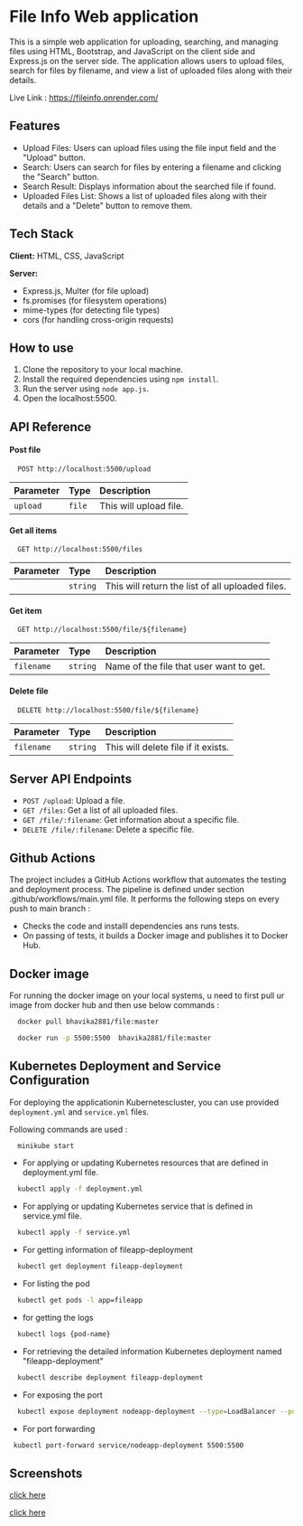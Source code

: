 
# File Info Web application

This is a simple web application for uploading, searching, and managing files using HTML, Bootstrap, and JavaScript on the client side and Express.js on the server side. The application allows users to upload files, search for files by filename, and view a list of uploaded files along with their details.

Live Link : https://fileinfo.onrender.com/


## Features

- Upload Files: Users can upload files using the file input field and the "Upload" button.
- Search: Users can search for files by entering a filename and clicking the "Search" button.
- Search Result: Displays information about the searched file if found.
- Uploaded Files List: Shows a list of uploaded files along with their details and a "Delete" button to remove them.



## Tech Stack

**Client:** HTML, CSS, JavaScript

**Server:** 
- Express.js, Multer (for file upload)
- fs.promises (for filesystem operations)
- mime-types (for detecting file types)
- cors (for handling cross-origin requests)

## How to use

1. Clone the repository to your local machine.
2. Install the required dependencies using `npm install`.
3. Run the server using `node app.js`.
4. Open the localhost:5500.
## API Reference
#### Post file

```http
  POST http://localhost:5500/upload
```

| Parameter | Type     | Description                |
| :-------- | :------- | :------------------------- |
| `upload` | `file` |  This will upload file.

#### Get all items

```http
  GET http://localhost:5500/files
```

| Parameter | Type     | Description                |
| :-------- | :------- | :------------------------- |
|  | `string` |  This will return the list of all uploaded files.

#### Get item

```http
  GET http://localhost:5500/file/${filename}
```

| Parameter | Type     | Description                       |
| :-------- | :------- | :-------------------------------- |
| `filename`      | `string` | Name of the file that user want to get. |

#### Delete file

```http
  DELETE http://localhost:5500/file/${filename}
```

| Parameter | Type     | Description                |
| :-------- | :------- | :------------------------- |
| `filename` | `string` |  This will delete file if it exists.



## Server API Endpoints

- `POST /upload`: Upload a file.
- `GET /files`: Get a list of all uploaded files.
- `GET /file/:filename`: Get information about a specific file.
- `DELETE /file/:filename`: Delete a specific file.
## Github Actions
The project includes a GitHub Actions workflow that automates the testing and deployment process. The pipeline is defined under section .github/workflows/main.yml file. It performs the following steps on every push to main branch :

- Checks the code and installl dependencies ans runs tests.
- On passing of tests, it builds a Docker image and publishes it to Docker Hub.



## Docker image

For running the docker image on your local systems, u need to first pull ur image from docker hub and then use below commands :

```bash
  docker pull bhavika2881/file:master
```

```bash
  docker run -p 5500:5500  bhavika2881/file:master
```
## Kubernetes Deployment and Service Configuration

For deploying the applicationin Kubernetescluster, you can use provided `deployment.yml` and `service.yml` files.

Following commands are used :
```bash
  minikube start
  ```
- For applying or updating Kubernetes resources that are defined in deployment.yml file.
```bash
  kubectl apply -f deployment.yml
```
- For applying or updating Kubernetes service that is defined in service.yml file.
```bash
  kubectl apply -f service.yml
```
- For getting information of fileapp-deployment 
```bash
  kubectl get deployment fileapp-deployment
```
- For listing the pod
```bash
  kubectl get pods -l app=fileapp
```
- for getting the logs
```bash
  kubectl logs {pod-name}
```
- For  retrieving the detailed information Kubernetes deployment named "fileapp-deployment"
```bash
  kubectl describe deployment fileapp-deployment
```
- For exposing the port 
```bash
  kubectl expose deployment nodeapp-deployment --type=LoadBalancer --port=5500
```
- For port forwarding 
```bash
 kubectl port-forward service/nodeapp-deployment 5500:5500
```




## Screenshots

[click here](https://drive.google.com/file/d/1LOHGmzjT55GzmKAaeBlkqXzldHJ5BULM/view?usp=sharing)

[click here](https://drive.google.com/file/d/1ECEAJ13jJjnbxeU7muhkFRgHCbz-Odgf/view?usp=sharing)

